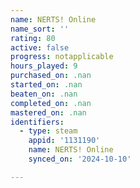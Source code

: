 ```yaml
---
name: NERTS! Online
name_sort: ''
rating: 80
active: false
progress: notapplicable
hours_played: 9
purchased_on: .nan
started_on: .nan
beaten_on: .nan
completed_on: .nan
mastered_on: .nan
identifiers:
  - type: steam
    appid: '1131190'
    name: NERTS! Online
    synced_on: '2024-10-10'

---
```

